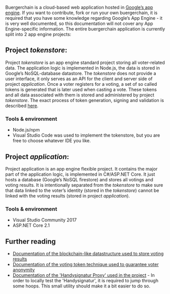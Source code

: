 Buergerchain is a cloud-based web application hosted in [Google’s app engine](https://cloud.google.com/appengine/). 
If you want to contribute, fork or run your own buergerchain, it is required that you have some knowledge regarding 
Google’s App Engine - it is very well documented, so this documentation will not cover any App Engine-specific information.
The entire buergerchain application is currently split into 2 app engine projects:

## Project *tokenstore*:
Project *tokenstore* is an app engine standard project storing all voter-related data. 
The application logic is implemented in Node.js, the data is stored in Google’s NoSQL-database datastore. 
The *tokenstore* does not provide a user interface, it only serves as an API for the client and server side of project *application*. 
Once a voter registers for a voting, a set of so called tokens is generated that is later used when casting a vote. 
These tokens and all data associated with them is stored and administered by project *tokenstore*. 
The exact process of token generation, signing and validation is described [here](tokens.md).

### Tools & environment
- Node.js/npm
- Visual Studio Code was used to implement the tokenstore, but you are free to choose whatever IDE you like.

## Project *application*:
Project application is an app engine flexible project. It contains the major part of the application logic, 
is implemented in C#/ASP.NET Core. It just hosts a database (Google’s NoSQL firestore) and stores all votings and voting results. 
It is intentionally separated from the *tokenstore* to make sure that data linked to the voter’s identity 
(stored in the *tokenstore*) cannot be linked with the voting results (stored in project *application*).

### Tools & environment
- Visual Studio Community 2017
- ASP.NET Core 2.1

## Further reading
- [Documentation of the blockchain-like datastructure used to store voting results](storage.md)
- [Documentation of the voting token technique used to guarantee voter anonymity](tokens.md)
- [Documentation of the 'Handysignatur Proxy' used in the project](dev_support/README.md) - In order to locally test the 'Handysignatur', it is required to jump through some hoops. This small utility should make it a bit easier to do so.
